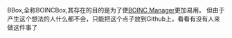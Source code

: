 BBox,全称BOINCBox,其存在的目的是为了使[BOINC Manager](https://boinc.berkeley.edu/)更加易用。
但由于产生这个想法的人什么都不会，只能把这个点子放到Github上，看看有没有人来做这件事了
